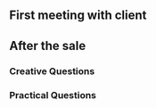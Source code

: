 ```table-of-contents
```

## First meeting with client


## After the sale
### Creative Questions
### Practical Questions
